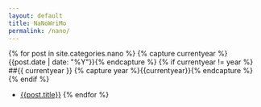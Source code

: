 ```yaml
---
layout: default
title: NaNoWriMo
permalink: /nano/
---
```

{% for post in site.categories.nano %}
    {% capture currentyear %}{{post.date | date: "%Y"}}{% endcapture %}
        {% if currentyear != year %}
##{{ currentyear }}
            {% capture year %}{{currentyear}}{% endcapture %}
        {% endif %}
* [{{post.title}}]({{post.url}})
{% endfor %}

